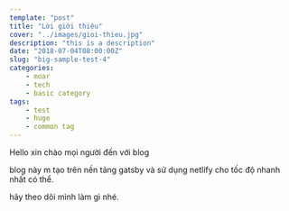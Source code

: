 ```yaml
---
template: "post"
title: "Lời giới thiệu"
cover: "../images/gioi-thieu.jpg"
description: "this is a description"
date: "2018-07-04T08:00:00Z"
slug: "big-sample-test-4"
categories: 
    - moar
    - tech
    - basic category
tags:
    - test
    - huge
    - common tag
---
```

Hello xin chào mọi người đến với blog</p>
blog này m tạo trên nền tảng gatsby và sử dụng netlify cho tốc độ nhanh nhất có thể.</p>
hãy theo dõi mình làm gì nhé.